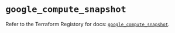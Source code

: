 # `google_compute_snapshot`

Refer to the Terraform Registory for docs: [`google_compute_snapshot`](https://registry.terraform.io/providers/hashicorp/google/4.77.0/docs/resources/compute_snapshot).
